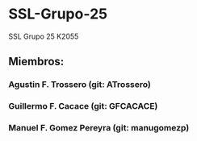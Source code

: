 # SSL-Grupo-25
SSL Grupo 25 K2055

## Miembros: 
### Agustin F. Trossero (git: ATrossero)
### Guillermo F. Cacace (git: GFCACACE)
### Manuel F. Gomez Pereyra (git: manugomezp)
